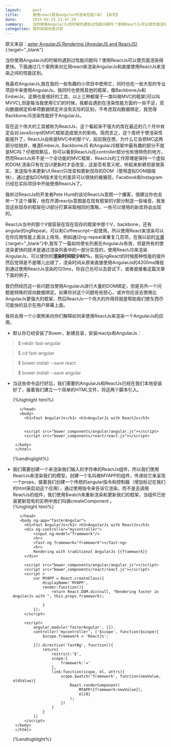 ```yaml
---
layout:     post
title:      使用react提高angular的渲染性能(译) 【未完】
date:       2015-02-23 21:47:29
summary:    当你使用AngularJs的时候你遇到过性能问题吗？使用ReactJs可以使页面渲染得更快。下面通过几个案例来对比用react来渲染AngularJs和直接使用ReactJs来渲染之间的性能区别。  
categories: 我的前端总结分享 
---
```

原文来自：[aster AngularJS Rendering (AngularJS and ReactJS)](http://www.williambrownstreet.net/blog/2014/04/faster-angularjs-rendering-angularjs-and-reactjs/){:target="_blank"}

当你使用AngularJs的时候你遇到过性能问题吗？使用ReactJs可以使页面渲染得更快。下面通过几个案例来对比用react来渲染AngularJs和直接使用ReactJs来渲染之间的性能区别。

我喜欢AngularJs,我在我的一些有趣的小项目中使用它，同时也在一些大型的专业项目中来使用AngularJs。我同时也使用其他的框架，像BackboneJs和EmberJs，这俩也是很好的工具，以上三种都属于一类叫做MVC的框架(可以叫MVVC),但是每当我使用它们的时候，我都会遇到在渲染性能方面的一些不足，双向数据绑定和单项数据绑定并没有实际的区别。不考虑双向数据绑定，我觉得BackboneJS渲染性能好于AngularJs。

现在这个伟大的工具被称为ReactJs，这个看起来不强大的库在最近的几个月中肯定会对JavaScript的MVC框架造成很大的影响。简而言之，这个库终于使渲染性能提升了，ReactJs自称是MVC中的那个V，起初我在想，为什么它会把MC这两部分给抛弃，难道EmberJs, BackboneJS 和AngularJS框架中最有趣的部分不就是MC吗？仔细观察后，你可以看到ReactJs在controller部分也有很特色的地方，然而ReactJs并不是一个全功能的MVC框架，ReactJs的工作原理是保持一个虚拟的DOM,渲染只有在当UI更新时才会改变，这是否有意义呢，听起来新颖但是很真实，发送指令来更新UI,React只改变和更新现存的DOM（使用虚拟DOM超级快），通过虚拟DOM技术变化的差异可以很快的被展现，Facebook和Instagram已经在实际项目中开始使用ReactJs了。

我听过ReactJs的开发者Pete Hunt的谈论ReactJs意图一个播客，很建议你也去听一下这个播客，他在开源reactjs意图是在现有框架的V部分制造一些噪音，我发现这些现存的框架在UI部分打算采取相同的策略，一些可以使用的新库将会出现的。

ReactJs当中的那个V很容易在现在现存的框架中那个V，backbone，还有angular的ngRepeat，可以和Coffeescript一起使用，所以使用React来渲染可以在你应用性能上面派上用场，例如通过ng-repeat来重复几百项，在我以前的[文章](http://www.williambrownstreet.net/blog/2013/07/angularjs-my-solution-to-the-ng-repeat-performance-problem/){:target="_blank"}中,我写了一篇如何使长列表在AngularJs有效，但是所有的使渲染更快的技术是通过渲染列表中的一部分实现的，使用ReactJS来渲染AngularJs，可以使你的**渲染时间较少80%**，我玩ngReact的时候那种性能的提升然后觉得是不是哪儿出错了，渲染时间从原来直接使用AngularJs的4200ms降低到通过使用ReactJs渲染的120ms，你自己也可以去尝试下，或者直接看这篇文章下面的例子。

我仍然经历这一些问题当使用AngularJs进行大量的DOM绑定，但是另外一个问题是特殊的双向数据绑定。如果你对这个问题有些担心，或许你应该去使用比AngularJs更强大的框架，然后ReactJs一个伟大的作用将就是帮助我们使东西尽可能快的显示在用户屏幕上面。

我将会用一个小案例来向你们解释如何来使用ReactJs来渲染一个AngularJs的应用。
 
 - 默认你已经安装了Bower，新建目录，安装reactjs和AngularJs：
  <blockquote>$ mkdir fast-angular</blockquote>  
  <blockquote>$ cd fast-angular</blockquote>  
  <blockquote>$ bower install --save react </blockquote>  
  <blockquote>$ bower install --save angular</blockquote>  

 - 当这些命令运行好后，我们需要的AngularJs和ReactJs已经在我们本地安装好了，接着我们建立一个简单的HTML文件，将这两个脚本引入。

    {%highlight html%}
        <!doctype html>
        <html>
          <head>
            <meta charset="utf-8">
            <meta http-equiv="X-UA-Compatible" content="IE=edge">
            <title></title>
            <meta name="description" content="">
            <meta name="viewport" content="width=device-width">

          </head>
          <body>
            <h1>Fast AngularJs</h1> <h3>AngularJs with ReactJs</h3>


            <script src="bower_components/angular/angular.js"></script>
            <script src="bower_components/react/react.js"></script>

        </body>
        </html>
    {%endhiglight%}
 
 - 我们需要创建一个来渲染我们输入的字符串的ReactJs组件，所以我们使用ReactJs来渲染我们的模型，创建一个名叫做MYAPP的组件，传递给它来呈现一个props，接着我们创建一个传统的angular指令和控制器（增加标记在我们的html来启动这个应用），通过使用指令来告诉它渲染，而不是去调用ReactJs的组件，我们使用$watch来重新渲染和更新我们的框架，当组件已安装更新现有的实例中我们叫做createComponent 。  
    {%highlight html%}
        <!doctype html>
        <html>
          <head>
            <meta charset="utf-8">
            <meta http-equiv="X-UA-Compatible" content="IE=edge">
            <title></title>
            <meta name="description" content="">
            <meta name="viewport" content="width=device-width">

          </head>
          <body ng-app="fasterAngular">
            <h1>Fast AngularJs</h1> <h3>AngularJs with ReactJs</h3>
            <div ng-controller="mycontroller">
                <input ng-model="framework"/>
                <hr>
                <fast-ng framework="framework"></fast-ng>
                <hr>
                Rendering with traditional AngularJs {{framework}}
            </div>

            <script src="bower_components/angular/angular.js"></script>
            <script src="bower_components/react/react.js"></script>
            <script >
                var MYAPP = React.createClass({
                    displayName:'MYAPP',
                    render:function(){
                        return React.DOM.div(null, "Rendering faster in AngularJs with ", this.props.framework);

                    }
                });
            </script>

            <script>
                angular.module('fasterAngular', []).
                controller('mycontroller', ['$scope', function($scope){
                    $scope.framework = 'ReactJs';
         
                }]).directive('fastNg', function(){
                    return{
                        restrict:'E',
                        scope:{
                            framework:'='
                        },
                        link:function(scope, el, attrs){
                            scope.$watch('framework', function(newValue, oldValue){
                                React.renderComponent(
                                    MYAPP({framework:newValue}),
                                    el[0]
                                );
                            })
                        }
                    }
                })
            </script>
        </body>
        </html>
    {%endhighlight%}  